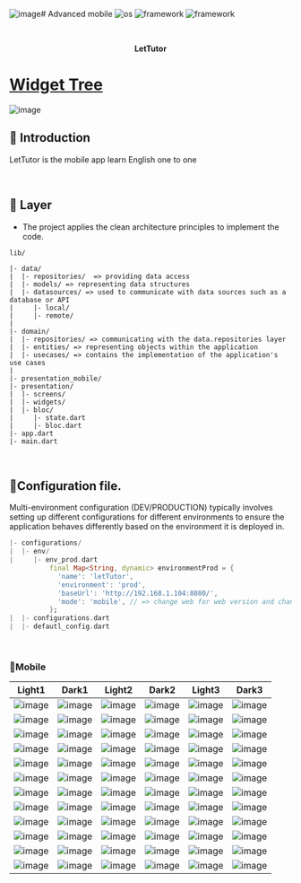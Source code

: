 ![image](https://github.com/nguyenminhhung2011/advanced_mobile/assets/90996598/f398700e-f9be-4132-a39c-e9a8034e9be4)# Advanced mobile
![os](https://img.shields.io/badge/-android-32DE84)
![framework](https://img.shields.io/badge/-dart-2196F3)
![framework](https://github.com/nguyenminhhung2011/State_manage_stream/assets/90996598/aa5ec898-994f-4ad0-b0dc-41c99281a9a3)

<br>

<p align="center">
</p>
<p align="center">
<b>LetTutor</b>
<br/>
</p>

# [Widget Tree](https://drive.google.com/file/d/1SBRpcf9KAxedKT5P1fRC_F45sxwrFNLA/view?usp=sharing)

![image](https://github.com/nguyenminhhung2011/advanced_mobile/assets/90996598/f8824288-0d6a-4f6f-b005-9537be314859)


## 📄 Introduction
LetTutor is the mobile app learn English one to one
<br>




<br>

## 🐼 Layer
* The project applies the clean architecture principles to implement the code.

```
lib/

|- data/
|  |- repositories/  => providing data access
|  |- models/ => representing data structures
|  |- datasources/ => used to communicate with data sources such as a database or API
|     |- local/ 
|     |- remote/ 
|
|- domain/
|  |- repositories/ => communicating with the data.repositories layer
|  |- entities/ => representing objects within the application
|  |- usecases/ => contains the implementation of the application's use cases
|
|- presentation_mobile/
|- presentation/
|  |- screens/ 
|  |- widgets/
|  |- bloc/
|     |- state.dart
|     |- bloc.dart
|- app.dart
|- main.dart

```

<br>

## 🐸Configuration file.
Multi-environment configuration (DEV/PRODUCTION) typically involves setting up different configurations for different environments to ensure the application behaves differently based on the environment it is deployed in. 
``` dart
|- configurations/
|  |- env/
|     |- env_prod.dart
          final Map<String, dynamic> environmentProd = {
            'name': 'letTutor',
            'environment': 'prod',
            'baseUrl': 'http://192.168.1.104:8080/',
            'mode': 'mobile', // => change web for web version and change to mobile for mobile version 
          };
|  |- configurations.dart 
|  |- defautl_config.dart
```

<br>


### 🐳Mobile
|  Light1 | Dark1 | Light2 | Dark2 | Light3 | Dark3 | 
|:--:|:--:|:--:|:--:|:--:|:--:|
|![image](https://github.com/nguyenminhhung2011/State_manage_stream/assets/90996598/9f75c3cf-431c-4d5e-8ca2-058d0bf6a166)|![image](https://github.com/nguyenminhhung2011/State_manage_stream/assets/90996598/cd7e1bf8-afef-4b82-b259-cf6fc835cb95)|![image](https://github.com/nguyenminhhung2011/State_manage_stream/assets/90996598/82201caf-0a9b-4bd1-9682-0ad549514e23)|![image](https://github.com/nguyenminhhung2011/State_manage_stream/assets/90996598/e349813b-df2e-4496-a9b6-e5fc81c1272f)|![image](https://github.com/nguyenminhhung2011/State_manage_stream/assets/90996598/289d83fd-dce2-441f-90cc-7c350da76041)|![image](https://github.com/nguyenminhhung2011/State_manage_stream/assets/90996598/f65803d4-f165-4982-bb83-3b0d803cda49)|
|![image](https://github.com/nguyenminhhung2011/State_manage_stream/assets/90996598/25079711-1f2a-4364-ab22-10936e440a42)|![image](https://github.com/nguyenminhhung2011/State_manage_stream/assets/90996598/43b6d7a4-b343-4d5b-bbde-edd5857ccf58)|![image](https://github.com/nguyenminhhung2011/State_manage_stream/assets/90996598/1b667e9e-24b0-4ea7-a88c-8562f171f384)|![image](https://github.com/nguyenminhhung2011/State_manage_stream/assets/90996598/a801557d-6ca1-4f10-9cfa-47cfee5844b8)|![image](https://github.com/nguyenminhhung2011/State_manage_stream/assets/90996598/05b2ea30-aad0-4403-8aa9-040e8a3baf4b)|![image](https://github.com/nguyenminhhung2011/State_manage_stream/assets/90996598/98aed20c-3d08-4220-a07d-a0c539486304)|
|![image](https://github.com/nguyenminhhung2011/State_manage_stream/assets/90996598/9975b3a2-9dc4-48c1-8917-d1ae997aaba8)|![image](https://github.com/nguyenminhhung2011/State_manage_stream/assets/90996598/cf6da043-ef10-4218-b55a-c639e6978442)|![image](https://github.com/nguyenminhhung2011/State_manage_stream/assets/90996598/fd739481-d35f-464e-9c14-3b73800ee7eb)|![image](https://github.com/nguyenminhhung2011/State_manage_stream/assets/90996598/01cc014c-9f21-41bc-9d28-c080db3a1cd1)|![image](https://github.com/nguyenminhhung2011/State_manage_stream/assets/90996598/b252b84d-e461-4e48-bc19-4785f25c2854)|![image](https://github.com/nguyenminhhung2011/State_manage_stream/assets/90996598/9bbe6b3a-ae9b-4f0c-80c6-badb2f0c0d15)|
|![image](https://github.com/nguyenminhhung2011/State_manage_stream/assets/90996598/c0d040bd-cbf2-4071-aa33-5b62c039e2f1)|![image](https://github.com/nguyenminhhung2011/State_manage_stream/assets/90996598/9338e66f-f2bd-476b-9572-d293c02d2ccb)|![image](https://github.com/nguyenminhhung2011/State_manage_stream/assets/90996598/73079cdc-0b28-4d44-bc39-38e57b24dab0)|![image](https://github.com/nguyenminhhung2011/State_manage_stream/assets/90996598/37c4426b-7882-4130-b1b0-93142c544eb6)|![image](https://github.com/nguyenminhhung2011/State_manage_stream/assets/90996598/00a156d6-a358-4571-a8e8-3bb041f1b6eb)|![image](https://github.com/nguyenminhhung2011/State_manage_stream/assets/90996598/a9f29e3b-b013-4e7e-b49d-62d595b48d26)|
|![image](https://github.com/nguyenminhhung2011/State_manage_stream/assets/90996598/f870a003-6f71-46ce-b5f0-b3505991e08a)|![image](https://github.com/nguyenminhhung2011/State_manage_stream/assets/90996598/650f482c-9a7d-4541-b962-f444d417e980)|![image](https://github.com/nguyenminhhung2011/State_manage_stream/assets/90996598/a5a67419-283f-4766-beb6-ee7f29badb90)|![image](https://github.com/nguyenminhhung2011/State_manage_stream/assets/90996598/605be0b7-0616-4cf1-8057-1c5e0bcdc9dd)|![image](https://github.com/nguyenminhhung2011/State_manage_stream/assets/90996598/fb8f25f4-5313-4fd0-b5bb-3db53eacf598)|![image](https://github.com/nguyenminhhung2011/State_manage_stream/assets/90996598/9e15dd96-0b86-45d2-9d28-13fcc3c73938)|
|![image](https://github.com/nguyenminhhung2011/State_manage_stream/assets/90996598/a7e0467f-d4cd-4b81-8fb0-3a696029a67b)|![image](https://github.com/nguyenminhhung2011/State_manage_stream/assets/90996598/a48a5323-23fd-4792-a98c-d61c0844c955)|![image](https://github.com/nguyenminhhung2011/State_manage_stream/assets/90996598/64e05dba-ebd5-4ec5-af7e-cea2d26086e5)|![image](https://github.com/nguyenminhhung2011/State_manage_stream/assets/90996598/35b0053d-6add-4edb-b230-ec416be5e502)|![image](https://github.com/nguyenminhhung2011/State_manage_stream/assets/90996598/b911d31c-47e8-448c-be57-e98520b7a591)|![image](https://github.com/nguyenminhhung2011/State_manage_stream/assets/90996598/4949d650-0455-4463-8a83-212f6bddf7a4)
|![image](https://github.com/nguyenminhhung2011/State_manage_stream/assets/90996598/2ee59c65-31ba-4b86-a130-d7ef589c489b)|![image](https://github.com/nguyenminhhung2011/State_manage_stream/assets/90996598/46647653-6c55-430c-a22c-9532cec1cafe)|![image](https://github.com/nguyenminhhung2011/State_manage_stream/assets/90996598/cbedb082-09e2-4bb9-a3c0-6e97d0134b92)|![image](https://github.com/nguyenminhhung2011/State_manage_stream/assets/90996598/3964c574-b315-4d93-9801-8c83f2d5ee69)|![image](https://github.com/nguyenminhhung2011/State_manage_stream/assets/90996598/500da338-d225-4d3a-929b-fe6cc720ab05)|![image](https://github.com/nguyenminhhung2011/State_manage_stream/assets/90996598/c46f99ed-87aa-4a50-a71a-bff5950fe5fa)|
|![image](https://github.com/nguyenminhhung2011/State_manage_stream/assets/90996598/73f8842a-ab21-4e99-900b-d037fed3f520)|![image](https://github.com/nguyenminhhung2011/State_manage_stream/assets/90996598/16ec9466-59ad-4389-85a6-4da710bd9e60)|![image](https://github.com/nguyenminhhung2011/State_manage_stream/assets/90996598/ac5e0b3f-6037-4423-8b7a-1d7c81d977cc)|![image](https://github.com/nguyenminhhung2011/State_manage_stream/assets/90996598/03328010-b173-4741-a6e9-675f0b290527)|![image](https://github.com/nguyenminhhung2011/State_manage_stream/assets/90996598/fc47774f-500a-42c2-9386-ab43f5d1de7a)|![image](https://github.com/nguyenminhhung2011/State_manage_stream/assets/90996598/2f5767f4-9d42-4972-953c-28ca75e618f1)|
|![image](https://github.com/nguyenminhhung2011/State_manage_stream/assets/90996598/545888ad-6b66-4ff6-8d74-a88166d80825)|![image](https://github.com/nguyenminhhung2011/State_manage_stream/assets/90996598/6767fc61-b8e1-4930-bb94-ca6e3b3eef10)|![image](https://github.com/nguyenminhhung2011/State_manage_stream/assets/90996598/20da7739-a0eb-4b33-a0a2-bebf35eb6e65)|![image](https://github.com/nguyenminhhung2011/State_manage_stream/assets/90996598/6e7e18e5-ce32-4870-8610-4f95ab9e698f)|![image](https://github.com/nguyenminhhung2011/State_manage_stream/assets/90996598/5bd2c7d7-42cb-45d8-8872-c34bc15437fe)|![image](https://github.com/nguyenminhhung2011/State_manage_stream/assets/90996598/2319bc4b-4d58-4410-8bde-e03a8d118953)|
|![image](https://github.com/nguyenminhhung2011/State_manage_stream/assets/90996598/429f2498-db28-4692-8a00-ff60c0c05de9)|![image](https://github.com/nguyenminhhung2011/State_manage_stream/assets/90996598/a6abb71e-470b-43c0-9844-8d0f7fa07369)|![image](https://github.com/nguyenminhhung2011/State_manage_stream/assets/90996598/8a4aa11f-fb35-4683-ab53-b2b6c7fd2090)|![image](https://github.com/nguyenminhhung2011/State_manage_stream/assets/90996598/e66661e5-4f96-4afb-89c3-992bf07351ce)|![image](https://github.com/nguyenminhhung2011/State_manage_stream/assets/90996598/25745e3e-f1f1-473b-bb6f-729f0c974779)|![image](https://github.com/nguyenminhhung2011/State_manage_stream/assets/90996598/f8a6976b-1acb-44b2-aa39-80072e5981ac)|
|![image](https://github.com/nguyenminhhung2011/State_manage_stream/assets/90996598/d535803c-d6e4-4739-aa3f-3229769cf507)|![image](https://github.com/nguyenminhhung2011/State_manage_stream/assets/90996598/fae77bd9-9f88-43c0-b426-b147ba9beef9)|![image](https://github.com/nguyenminhhung2011/State_manage_stream/assets/90996598/3b2da819-878f-4b0e-9815-85ccfd73c660)|![image](https://github.com/nguyenminhhung2011/State_manage_stream/assets/90996598/32261fc5-87cf-490d-9e43-03cb55efa31f)|![image](https://github.com/nguyenminhhung2011/State_manage_stream/assets/90996598/10ffd330-81ba-4362-aaec-1f34ceaf5e86)|![image](https://github.com/nguyenminhhung2011/State_manage_stream/assets/90996598/11db7fe9-7389-418a-b5a0-9c628788dcff)|
|![image](https://github.com/nguyenminhhung2011/State_manage_stream/assets/90996598/debb60f6-7c6f-4d04-aed7-010df77dce3c)|![image](https://github.com/nguyenminhhung2011/State_manage_stream/assets/90996598/24289526-df91-4a55-ba4e-f735c076cf83)|![image](https://github.com/nguyenminhhung2011/State_manage_stream/assets/90996598/02f7d98c-ef6d-4b06-82bc-cfe2e6b5a718)|![image](https://github.com/nguyenminhhung2011/State_manage_stream/assets/90996598/1c7156b4-f175-449a-9420-1b6783fd9b2b)|![image](https://github.com/nguyenminhhung2011/State_manage_stream/assets/90996598/16136747-1ff0-4b8d-87a7-c9d38eae25d2)|![image](https://github.com/nguyenminhhung2011/State_manage_stream/assets/90996598/fbbb1a9a-8fe3-4edd-a91f-7851801f463c)|
